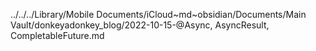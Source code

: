 ../../../Library/Mobile Documents/iCloud~md~obsidian/Documents/Main Vault/donkeyadonkey_blog/2022-10-15-@Async, AsyncResult, CompletableFuture.md